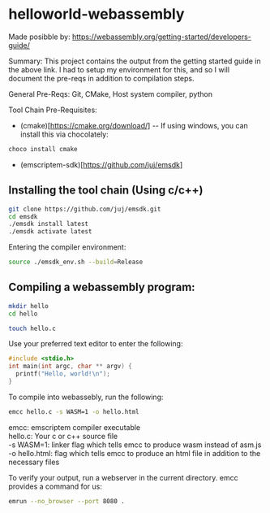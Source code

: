 # helloworld-webassembly

Made posibble by: https://webassembly.org/getting-started/developers-guide/

Summary:
This project contains the output from the getting started guide in the above link. I had to setup my environment for this, and so I will document the pre-reqs in addition to compilation steps.

General Pre-Reqs:
Git, CMake, Host system compiler, python

Tool Chain Pre-Requisites:
- (cmake)[https://cmake.org/download/]
-- If using windows, you can install this via chocolately:
```powershell
choco install cmake
```
- (emscriptem-sdk)[https://github.com/juj/emsdk]

## Installing the tool chain (Using c/c++)
```bash
git clone https://github.com/juj/emsdk.git
cd emsdk
./emsdk install latest
./emsdk activate latest
```
Entering the compiler environment:

```bash
source ./emsdk_env.sh --build=Release
```

## Compiling a webassembly program:
```bash
mkdir hello
cd hello

touch hello.c
```

Use your preferred text editor to enter the following:
```c
#include <stdio.h>
int main(int argc, char ** argv) {
  printf("Hello, world!\n");
}
```

To compile into webassebly, run the following:
```bash
emcc hello.c -s WASM=1 -o hello.html
```

emcc: emscriptem compiler executable  
hello.c: Your c or c++ source file  
-s WASM=1: linker flag which tells emcc to produce wasm instead of asm.js  
-o hello.html: flag which tells emcc to produce an html file in addition to the necessary files  

To verify your output, run a webserver in the current directory. emcc provides a command for us:
```bash
emrun --no_browser --port 8080 .
```
